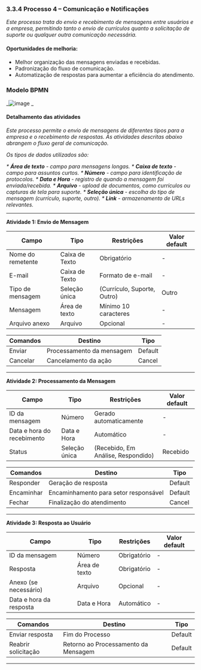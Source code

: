 ### 3.3.4 Processo 4 – Comunicação e Notificações

_Este processo trata do envio e recebimento de mensagens entre usuários e a empresa, permitindo tanto o envio de currículos quanto a solicitação de suporte ou qualquer outra comunicação necessária._

#### Oportunidades de melhoria:
- Melhor organização das mensagens enviadas e recebidas.
- Padronização do fluxo de comunicação.
- Automatização de respostas para aumentar a eficiência do atendimento.

### Modelo BPMN

_![image](https://github.com/user-attachments/assets/775c8d98-30c2-4dfb-a242-344db0805f49)
_

#### Detalhamento das atividades

_Este processo permite o envio de mensagens de diferentes tipos para a empresa e o recebimento de respostas. As atividades descritas abaixo abrangem o fluxo geral de comunicação._

_Os tipos de dados utilizados são:_

_* **Área de texto** - campo para mensagens longas._
_* **Caixa de texto** - campo para assuntos curtos._
_* **Número** - campo para identificação de protocolos._
_* **Data e Hora** - registro de quando a mensagem foi enviada/recebida._
_* **Arquivo** - upload de documentos, como currículos ou capturas de tela para suporte._
_* **Seleção única** - escolha do tipo de mensagem (currículo, suporte, outro)._
_* **Link** - armazenamento de URLs relevantes._

---

**Atividade 1: Envio de Mensagem**

| **Campo**       | **Tipo**         | **Restrições** | **Valor default** |
| ---             | ---              | ---            | ---               |
| Nome do remetente | Caixa de Texto | Obrigatório | - |
| E-mail | Caixa de Texto | Formato de e-mail | - |
| Tipo de mensagem | Seleção única | (Currículo, Suporte, Outro) | Outro |
| Mensagem | Área de texto | Mínimo 10 caracteres | - |
| Arquivo anexo | Arquivo | Opcional | - |

| **Comandos**   | **Destino**             | **Tipo**  |
| ---            | ---                      | ---       |
| Enviar        | Processamento da mensagem | Default   |
| Cancelar      | Cancelamento da ação     | Cancel    |

---

**Atividade 2: Processamento da Mensagem**

| **Campo**       | **Tipo**         | **Restrições** | **Valor default** |
| ---             | ---              | ---            | ---               |
| ID da mensagem | Número | Gerado automaticamente | - |
| Data e hora do recebimento | Data e Hora | Automático | - |
| Status | Seleção única | (Recebido, Em Análise, Respondido) | Recebido |

| **Comandos**   | **Destino**                     | **Tipo**  |
| ---            | ---                              | ---       |
| Responder     | Geração de resposta              | Default   |
| Encaminhar    | Encaminhamento para setor responsável | Default   |
| Fechar        | Finalização do atendimento       | Cancel    |

---

**Atividade 3: Resposta ao Usuário**

| **Campo**       | **Tipo**         | **Restrições** | **Valor default** |
| ---             | ---              | ---            | ---               |
| ID da mensagem | Número | Obrigatório | - |
| Resposta | Área de texto | Obrigatório | - |
| Anexo (se necessário) | Arquivo | Opcional | - |
| Data e hora da resposta | Data e Hora | Automático | - |

| **Comandos**   | **Destino**             | **Tipo**  |
| ---            | ---                      | ---       |
| Enviar resposta | Fim do Processo | Default   |
| Reabrir solicitação | Retorno ao Processamento da Mensagem | Default   |

---
